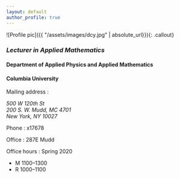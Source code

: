 ```yaml
---
layout: default
author_profile: true
---
```

	


![Profile pic]({{ "/assets/images/dcy.jpg" | absolute_url}}){: .callout} 
### _Lecturer in Applied Mathematics_ 

#### Department of Applied Physics and Applied Mathematics
#### Columbia University

Mailing address
:	<address>500 W 120th St<br />200 S. W. Mudd, MC 4701<br />New York, NY 10027  </address>

Phone
:	x17678

Office
:	287E Mudd

Office hours
:   Spring 2020
  -	M 1100&ndash;1300 
  -	R 1000&ndash;1100 